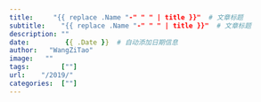 ```yaml
---
title:     "{{ replace .Name "-" " " | title }}"  # 文章标题
subtitle:    "{{ replace .Name "-" " " | title }}"  # 文章标题
description: ""
date:         {{ .Date }}  # 自动添加日期信息
author:   "WangZiTao"
image:   ""
tags:        [""]
url:    "/2019/"
categories:  [""]
---
```

